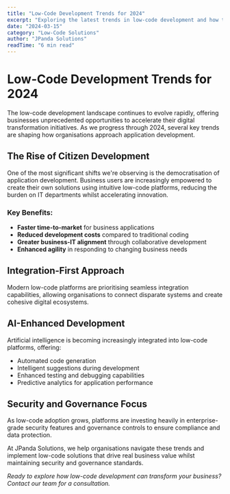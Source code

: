 ```yaml
---
title: "Low-Code Development Trends for 2024"
excerpt: "Exploring the latest trends in low-code development and how they're transforming business applications."
date: "2024-03-15"
category: "Low-Code Solutions"
author: "JPanda Solutions"
readTime: "6 min read"
---
```


# Low-Code Development Trends for 2024

The low-code development landscape continues to evolve rapidly, offering businesses unprecedented opportunities to accelerate their digital transformation initiatives. As we progress through 2024, several key trends are shaping how organisations approach application development.

## The Rise of Citizen Development

One of the most significant shifts we're observing is the democratisation of application development. Business users are increasingly empowered to create their own solutions using intuitive low-code platforms, reducing the burden on IT departments whilst accelerating innovation.

### Key Benefits:
- **Faster time-to-market** for business applications
- **Reduced development costs** compared to traditional coding
- **Greater business-IT alignment** through collaborative development
- **Enhanced agility** in responding to changing business needs

## Integration-First Approach

Modern low-code platforms are prioritising seamless integration capabilities, allowing organisations to connect disparate systems and create cohesive digital ecosystems.

## AI-Enhanced Development

Artificial intelligence is becoming increasingly integrated into low-code platforms, offering:
- Automated code generation
- Intelligent suggestions during development
- Enhanced testing and debugging capabilities
- Predictive analytics for application performance

## Security and Governance Focus

As low-code adoption grows, platforms are investing heavily in enterprise-grade security features and governance controls to ensure compliance and data protection.

At JPanda Solutions, we help organisations navigate these trends and implement low-code solutions that drive real business value whilst maintaining security and governance standards.

*Ready to explore how low-code development can transform your business? Contact our team for a consultation.*